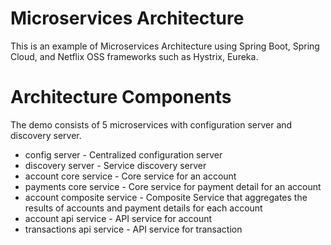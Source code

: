 # Microservices Architecture 
This is an example of Microservices Architecture using Spring Boot, Spring Cloud, and Netflix OSS frameworks such as Hystrix, Eureka.

# Architecture Components
The demo consists of 5 microservices with configuration server and discovery server. 

* config server - Centralized configuration server
* discovery server - Service discovery server
* account core service - Core service for an account
* payments core service - Core service for payment detail for an account
* account composite service - Composite Service that aggregates the results of accounts and payment details for each account
* account api service - API service for account
* transactions api service - API service for transaction



